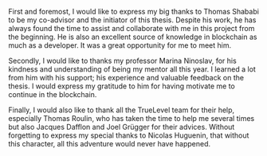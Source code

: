 
 
First and foremost, I would like to express my big thanks to Thomas Shababi to be my co-advisor and the initiator of this thesis. Despite his work, he has always found the time to assist and collaborate with me in this project from the beginning. He is also an excellent source of knowledge in blockchain as much as a developer. It was a great opportunity for me to meet him.

Secondly, I would like to thanks my professor Marina Ninoslav, for his kindness and understanding of being my mentor all this year. I learned a lot from him with his support; his experience and valuable feedback on the thesis. I would express my gratitude to him for having motivate me to continue in the blockchain.

Finally, I would also like to thank all the TrueLevel team for their help, especially Thomas Roulin, who has taken the time to help me several times but also Jacques Dafflon and Joel Grügger for their advices. Without forgetting to express my special thanks to Nicolas Huguenin, that without this character, all this adventure would never have happened. 